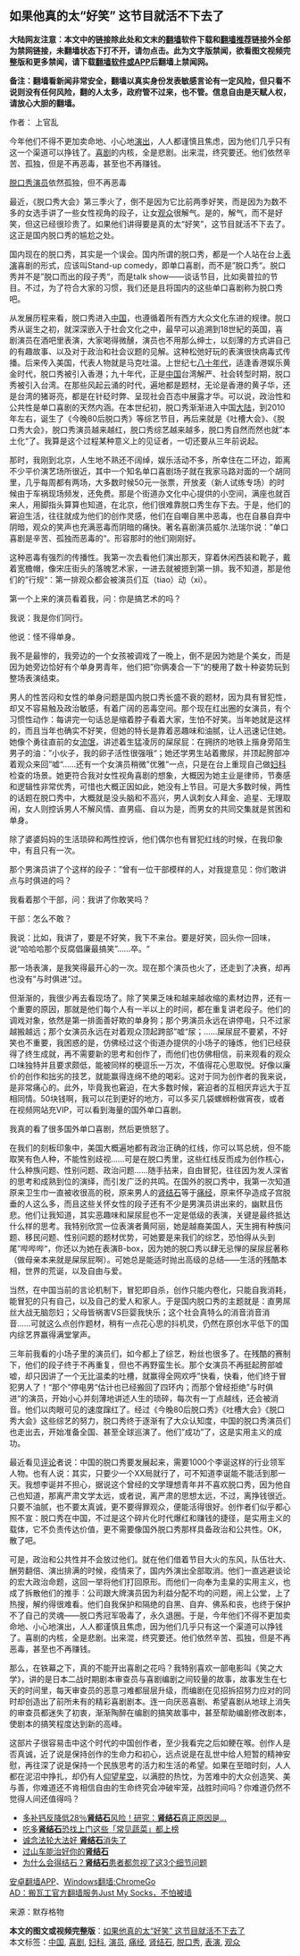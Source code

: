  <h2>如果他真的太“好笑” 这节目就活不下去了</h2> <p class="notice"><b>大陆网友注意：本文中的链接除此处和文末的<a href="https://github.com/bannedbook/fanqiang" >翻墙</a>软件下载和<a href="https://github.com/killgcd/justmysocks/blob/master/README.md">翻墙推荐</a>链接外全部为禁网链接，未翻墙状态下打不开，请勿点击。此为文字版禁闻，欲看图文视频完整版和更多禁闻，请下载<a href="https://github.com/bannedbook/fanqiang">翻墙软件或APP</a>后翻墙上禁闻网。</p><p>备注：翻墙看新闻非常安全，翻墙以真实身份发表敏感言论有一定风险，但只看不说则没有任何风险，翻的人太多，政府管不过来，也不管。信息自由是天赋人权，请放心大胆的翻墙。</b></p>  <div class="entry"> <p>作者： 上官乱</p> <p id="summary">今年他们不得不更加卖命地、小心地<span class='wp_keywordlink_affiliate'><a href="https://zh-cn.shenyunperformingarts.org/" title="演出" target="_blank">演出</a></span>，人人都谨慎且焦虑，因为他们几乎只有这一个渠道可以挣钱了。<a href="https://www.bannedbook.org/bnews/tag/%e5%96%9c%e5%89%a7/" class="st_tag internal_tag" rel="tag" title="标签 喜剧 下的日志">喜剧</a>的内核，全是悲剧。出来混，终究要还。他们依然辛苦、孤独，但是不再恶毒，甚至也不再赚钱。</p> <p><a href="https://www.bannedbook.org/bnews/tag/%E8%84%B1%E5%8F%A3%E7%A7%80/" class="st_tag internal_tag" rel="tag" title="标签 脱口秀 下的日志">脱口秀</a><a href="https://www.bannedbook.org/bnews/tag/%e6%bc%94%e5%91%98/" class="st_tag internal_tag" rel="tag" title="标签 演员 下的日志">演员</a>依然孤独，但不再恶毒</p> <p></p> <p>最近，《脱口秀大会》第三季火了，倒不是因为它比前两季好笑，而是因为为数不多的女选手讲了一些女性视角的段子，让女<a href="https://www.bannedbook.org/bnews/tag/%E8%A7%82%E4%BC%97/" class="st_tag internal_tag" rel="tag" title="标签 观众 下的日志">观众</a>很解气。是的，解气，而不是好笑，但这已经很珍贵了。如果他们讲得要是真的太‌‌‌‌“好笑‌‌‌‌”，这节目就活不下去了。这正是国内脱口秀的尴尬之处。</p> <p>国内现在的脱口秀，其实是一个误会。国内所谓的脱口秀，都是一个人站在台上<a href="https://www.bannedbook.org/bnews/tag/%E8%A1%A8%E6%BC%94/" class="st_tag internal_tag" rel="tag" title="标签 表演 下的日志">表演</a>喜剧的形式，应该叫Stand-up comedy，即单口喜剧，而不是‌‌”脱口秀‌‌‌‌“。脱口秀并不是‌‌‌‌”脱口而出的段子秀‌‌‌‌“，而是talk show——谈话节目，比如奥普拉的节目。不过，为了符合大家的习惯，我们还是且将国内的这些单口喜剧称为脱口秀吧。</p> <p>从发展历程来看，脱口秀进入<span class='wp_keywordlink_affiliate'><a href="https://www.bannedbook.org/" title="中国" target="_blank">中国</a></span>，也遵循着所有西方大众文化东进的规律。脱口秀从诞生之初，就深深嵌入于社会文化之中，最早可以追溯到18世紀的英国，喜剧演员在酒吧里表演，大家喝得微醺，演员也不用那么绅士，以刻薄的方式讲自己的有趣故事、以及对于政治和社会议题的见解。这种松弛好玩的表演很快病毒式传播。后来传入美国，代表人物就是马克吐温。上世纪七<span class='wp_keywordlink'><a href="https://www.bannedbook.org/forum2/topic939.html" title="《八十年代访谈录》" target="_blank">八十年代</a></span>，适逢香港娱乐黄金时代，脱口秀被引入香港；九十年代，正是<a href="https://www.bannedbook.org/bnews/tag/%E4%B8%AD%E5%9B%BD/" class="st_tag internal_tag" rel="tag" title="标签 中国 下的日志">中国</a>台湾解严、社会转型时期，脱口秀被引入台湾。在那些风起云涌的时代，遍地都是题材，无论是香港的黄子华，还是台湾的猪哥亮，都是在针砭时弊、呈现社会百态中展露才华。可以说，政治性和公共性是单口喜剧的天然内涵。在本世纪初，脱口秀渐渐进入中国<span class='wp_keywordlink_affiliate'><a href="https://www.bannedbook.org/" title="大陆" target="_blank">大陆</a></span>，到2010年左右，诞生了《今晚80后脱口秀》等综艺节目，再后来就是《吐槽大会》、《脱口秀大会》，脱口秀演员越来越红，脱口秀综艺越来越多，脱口秀自然而然也就‌‌‌‌”本土化‌‌‌‌“了。我算是这个过程某种意义上的见证者，一切还要从三年前说起。</p>  <p>那时，我刚到北京，人生地不熟还不阔绰，娱乐活动不多，所幸住在二环边，距离不少平价演艺场所很近，其中一个知名单口喜剧场子就在我家马路对面的一个胡同里，几乎每周都有两场，大多数时候50元一张票，开放麦（新人试练专场）的时候由于车祸现场频发，还免费。那是个街道办文化中心提供的小空间，满座也就百来人，用脚指头算算也知道，在北京，他们很难靠脱口秀生存下去。于是，他们的窘迫生活，往往就成为他们的创作灵感，他们在自嘲自黑中恶毒，也在自暴自弃中阴暗，观众的笑声也充满恶毒而阴暗的痛快。著名喜剧演员威尔.法瑞尔说：‌‌‌‌”单口喜剧是辛苦、孤独而恶毒的‌‌‌‌“。形容那时的他们刚刚好。</p> <p>这种恶毒有强烈的传播性。我第一次去看他们演出那天，穿着休闲西装和靴子，戴着宽檐帽，像宋庄街头的落魄艺术家，一进去就被摁到第一排。我不知道，那是他们的‌‌‌‌”行规‌‌‌‌“：第一排观众都会被演员们互（tiao）动（xi）。</p> <p>第一个上来的演员看着我，问：你是搞艺术的吗？</p> <p>我说：我是你们同行。</p> <p>他说：怪不得单身。</p> <p>我不是最惨的，我旁边的一个女孩被调戏了一晚上，倒不是因为她是个美女，而是因为她旁边恰好有个单身男青年，他们把‌‌‌‌”你俩凑合一下‌‌‌‌“的梗用了数十种姿势玩到整场表演结束。</p> <p>男人的性苦闷和女性的单身问题是国内脱口秀长盛不衰的题材，因为具有冒犯性，却又不容易触及政治敏感，有着广阔的恶毒空间。那个现在红出圈的女演员，有个习惯性动作：每讲完一句话总是缩着脖子看着大家，生怕不好笑。当年她就是这样的，而且当年也确实不好笑，但她的特长是靠着恶趣味和油腻，让人迅速记住她。她像个勇往直前的女<span class='wp_keywordlink'><a href="https://www.bannedbook.org/forum11/topic282.html" title="禁片：评中国共产党的流氓本性" target="_blank">流氓</a></span>，讲述着生猛凌厉的屎尿屁：在拥挤的地铁上揩身旁陌生男子的油：‌‌‌‌”小伙子，我的卵子活性很强哦‌‌‌‌“；她还学男生站着撒尿，并顶起胯部冲着观众来回‌‌‌‌”嘘‌‌‌‌“……还有一个女演员稍微‌‌‌‌”优雅‌‌‌‌“一点，只是在台上重现自己做<a href="https://www.bannedbook.org/bnews/tag/%E5%A6%87%E7%A7%91/" class="st_tag internal_tag" rel="tag" title="标签 妇科 下的日志">妇科</a>检查的场景。她更符合我对女性视角喜剧的想象，大概因为她主业是律师，节奏感和逻辑性非常优秀，可惜也大概正因如此，她没有上节目。可是大多数时候，两性的话题在脱口秀中，大概就是没头脑和不高兴，男人讽刺女人拜金、追星、无理取闹，女人则控诉男人不解风情、直男癌、自以为是，而男女的共同交集就是贫困和单身。</p>  <p>除了婆婆妈妈的生活琐碎和两性控诉，他们偶尔也有冒犯红线的时候，在我印象中，有且只有一次。</p> <p>那个男演员讲了个这样的段子：‌‌‌‌”曾有一位干部模样的人，对我提意见：你们敢讲点与时俱进的吗？</p> <p>我看着那个干部，问：我讲了你敢笑吗？</p> <p>干部：怎么不敢？</p> <p>我说：比如，我讲了，要是不好笑，我下不来台。要是好笑，回头你一回味，说‌‌‌‌“哈哈哈那个反腐倡廉最搞笑‌‌‌‌”……卒。‌‌‌‌“</p> <p>那一场表演，是我笑得最开心的一次。现在那个演员也火了，还走到了决赛，却再也没有‌‌‌‌”与时俱进‌‌‌‌“过。</p> <p>但渐渐的，我很少再去看现场了。除了笑果乏味和越来越收缩的素材边界，还有一个重要的原因，那就是他们每个人有一半以上的时间，都在重复讲老段子。他们的调戏对象，依然是第一排面善好欺的单身狗；那个男演员永远在讲停电，只不过家越搬越远；那个女演员永远在对着观众顶起跨部‌‌‌‌”嘘‌‌‌‌“尿；……屎尿屁不要紧，不好笑也不重要，我困惑的是，仿佛经过这个街道办提供的小场子的锤炼，他们已经获得了终生成就，再不需要新的思考和创作了，而他们也仿佛相信，前来观看的观众口味独特并且要求颇低，能被同样的梗逗乐一万次，不值得花心思取悦。好像以廉价的创作和拙劣的技艺，就能赢得连绵不绝的喝彩。这对于同为创作者的我来说，是非常痛心的。此外，毕竟我也窘迫，在大多数时候，窘迫者的互相厌弃远大于互相同情。50块钱啊，我可以花到更好的地方，可以多买几袋螺蛳粉做宵夜，或者在视频网站充VIP，可以看到海量的国外单口喜剧。</p>  <p>我真的看了很多国外单口喜剧，然后更愤怒了。</p> <p>在我们的刻板印象中，美国大概遍地都有政治正确的红线，你可以骂总统，但不能取笑有色人种，不能性别歧视……可是在脱口秀里，这些红线反而成为创作核心，什么种族问题、性别问题、政治问题……随手拈来，自由冒犯，往往因为发人深省的思考和成熟到位的演绎，而引发广泛的共鸣。在国外的脱口秀中，我第一次知道原来卫生巾一直被收很高的税，原来男人的<a href="https://www.bannedbook.org/bnews/tag/%e8%82%be%e7%bb%93%e7%9f%b3/" class="st_tag internal_tag" rel="tag" title="标签 肾结石 下的日志">肾结石</a>等于<a href="https://www.bannedbook.org/bnews/tag/%E7%97%9B%E7%BB%8F/" class="st_tag internal_tag" rel="tag" title="标签 痛经 下的日志">痛经</a>，原来怀孕造成子宫脱垂的人这么多，而且这些关怀女性的段子还有不少是男演员讲出来的，幽默且伤悲。他们让我知道，其实恶趣味和屎尿屁也不一定是低级的表演，关键是最终抵达什么样的思考。我特别欣赏一位表演者黄阿丽，她是越裔美国人，天生拥有种族问题、移民问题、性别问题的题材优势，可她要是来我们的综艺，恐怕得从头到尾‌‌‌‌”哔哔哔‌‌‌‌“，你还以为她在表演B-box，因为她的脱口秀以肆无忌惮的屎尿屁著称（做母亲本来就是屎尿屁啊）。可她总是能适时抛出高级的总结——生活的残酷本相，世界的荒诞，以及自由与爱。</p> <p>当然，在中国当前的言论机制下，冒犯即自杀，创作只能内卷化，只能自我消耗，能冒犯的只有自己，以及自己的爱人和家人。于是国内脱口秀的主题就是：直男屌丝大战无脑怨妇；父母皆祸害VS巨婴我快乐；这个社会真特么的消音消音消音……可就这么点创作题材，稍有一点花心思的抖机灵，仍然在原创水平低下的国内综艺界赢得满堂掌声。</p> <p>三年前我看的小场子里的演员们，如今都上了综艺，粉丝也很多了。在残酷的赛制下，他们的段子终于不再重复，但也不再野蛮生长。那个女演员不再挺起胯部嘘嘘，却只因讲了一个无比温柔的吐槽，就赢得全网欢呼‌‌‌‌”快看，快看，他们终于冒犯男人了！‌‌‌‌“那个‌‌‌‌”停电男‌‌‌‌“估计也已经搬回了四环内；而那个曾经拒绝‌‌‌‌”与时俱进‌‌‌‌“的演员，开始小心并刻薄地讲述人生的琐碎，每次有一丁点越线，还会被消音。他们以肉眼可见的速度蹿红了。经过《今晚80后脱口秀》《吐槽大会》《脱口秀大会》这些综艺的努力，脱口秀终于逐渐有了大众认知度，中国的脱口秀演员们也走出去，开始准备全国、甚至全球巡演了。他们‌‌‌‌”成功‌‌”了，这是实用主义的成功。</p> <p>最近看见<span class='wp_keywordlink_affiliate'><a href="https://www.bannedbook.org/bnews/comments/" title="新闻评论" target="_blank">评论</a></span>者说：中国的脱口秀要发展起来，需要1000个李诞这样的行业领军人物。也有人说：其实，只要少一个XX局就行了，可不知道李诞能不能活到那一天。我想李诞并不担心，据说这个曾经的文学理想青年并不喜欢脱口秀，因为他自己也知道，那离严肃文学太远，或者说，离严肃的思想太远，不过，离挣钱很近。只要不油腻，也不要太真诚，更不要得罪观众，便能活得很好。创作者们似乎都心照不宣：脱口秀在中国，不过是这个碎片化时代爆红和赚钱的捷径，是实用主义的载体，它不负责传达价值，更不需要像国外脱口秀那样具备政治和公共性。OK，散了吧。</p> <p>可是，政治和公共性并不会放过他们。就在他们借着节目大火的东风，队伍壮大、酬劳翻倍、演出排满的时候，疫情来了，国内外演出全部取消。他们一直逃避谈论的宏大政治命题，这回一举将他们打回原形。而他们一向奉为圭臬的实用主义，也成了拆散他们的推手：公司跟大牌演员因为利益分配不均的问题，闹上公堂，上了热搜，解约得很难看。他们自我保护和隔绝的自黑、自弃、佛系和丧，也终于保护不了自己的灵魂——脱口秀冠军吸毒了，永久退圈。于是，今年他们不得不更加卖命地、小心地演出，人人都谨慎且焦虑，因为他们几乎只有这一个渠道可以挣钱了。喜剧的内核，全是悲剧。出来混，终究要还。他们依然辛苦、孤独，但是不再恶毒，甚至也不再赚钱。</p> <p>那么，在铁幕之下，真的不能开出喜剧之花吗？我特别喜欢一部电影叫《笑之大学》，讲的是日本二战时期剧本审查员与喜剧编剧之间较量的故事，故事发生在七天的时间里，每天审查员的恶意刁难都层层升级，而编剧在见招拆招努力应对的同时却创造出了前所未有的精彩喜剧剧本。连一向厌恶喜剧、希望喜剧从地球上消失的审查员都迷失了初衷，渐渐陶醉在编剧的搞笑故事中，甚至帮助编剧修改剧本，使剧本的搞笑程度达到新的高峰。</p>  <p>这部片子很容易击中这个时代的中国创作者，至少我看完之后如鲠在喉。创作人是否真诚，近了说是保持创作的生命力和初心，远点说是在乱世中给人短暂的精神安慰，再往深了说是保持一个民族思考的活力和生活的希望。如果在至暗时刻，人人都在泥沼中挣扎，却仍有人<span class='wp_keywordlink'><a href="https://www.bannedbook.org/forum2/topic1098.html" title="何清漣等： 我們仍在仰望星空 （漓江出版社）" target="_blank">仰望星空</a></span>，以满腔的热忱，为苦难中的大众创造笑、美与善，你难道还不肯相信自由的生命终究会冲破牢笼，战胜时间吗？你难道仍然不觉得人间还值得吗？</p> <ul class='op-related-articles' title='相关阅读'> <li><a href='https://www.bannedbook.org/bnews/comments/20200922/1401181.html' target='_blank'>多补钙反降低28％<b>肾结石</b>风险！研究：<b>肾结石</b>真正原因是...</a></li> <li><a href='https://www.bannedbook.org/bnews/health/20200904/1390625.html' target='_blank'>吃多<b>肾结石</b>恐找上门这些「常见蔬菜」都上榜</a></li> <li><a href='https://www.bannedbook.org/bnews/aomi/supernatural/20200825/1385145.html' target='_blank'>诚念法轮大法好 <b>肾结石</b>消失了</a></li> <li><a href='https://www.bannedbook.org/bnews/comments/20200607/1370934.html' target='_blank'>过山车能治好你的<b>肾结石</b></a></li> <li><a href='https://www.bannedbook.org/bnews/lifebaike/20200711/1359048.html' target='_blank'>为什么会得结石？<b>肾结石</b>患者都忽视了这3个细节问题</a></li> </ul> <p class="texttj"> <a href="https://github.com/bannedbook/fanqiang/wiki/%E7%A6%81%E9%97%BB%E7%BD%91%E5%AE%89%E5%8D%93%E7%BF%BB%E5%A2%99%E6%96%B0%E9%97%BBAPP" target="_blank">安卓翻墙APP</a>、<a href="https://github.com/bannedbook/fanqiang/wiki/Chrome%E4%B8%80%E9%94%AE%E7%BF%BB%E5%A2%99%E5%8C%85" target="_blank">Windows翻墙:ChromeGo</a><br/> <a href="https://github.com/killgcd/justmysocks/blob/master/README.md" target="_blank">AD：搬瓦工官方翻墙服务Just My Socks，不怕被墙</a> </p><p> 来源：默存格物 </p><a name='sharetosocial'></a>       <div><b>本文的图文或视频完整版</b>：<a href='https://www.bannedbook.org/bnews/comments/20200926/1403491.html'>如果他真的太“好笑” 这节目就活不下去了</a></div>  </div><!--END ENTRY--> <div class="postfooter"> <div>本文标签：<a href="https://www.bannedbook.org/bnews/tag/%E4%B8%AD%E5%9B%BD/" rel="tag">中国</a>, <a href="https://www.bannedbook.org/bnews/tag/%e5%96%9c%e5%89%a7/" rel="tag">喜剧</a>, <a href="https://www.bannedbook.org/bnews/tag/%E5%A6%87%E7%A7%91/" rel="tag">妇科</a>, <a href="https://www.bannedbook.org/bnews/tag/%e6%bc%94%e5%91%98/" rel="tag">演员</a>, <a href="https://www.bannedbook.org/bnews/tag/%E7%97%9B%E7%BB%8F/" rel="tag">痛经</a>, <a href="https://www.bannedbook.org/bnews/tag/%e8%82%be%e7%bb%93%e7%9f%b3/" rel="tag">肾结石</a>, <a href="https://www.bannedbook.org/bnews/tag/%E8%84%B1%E5%8F%A3%E7%A7%80/" rel="tag">脱口秀</a>, <a href="https://www.bannedbook.org/bnews/tag/%E8%A1%A8%E6%BC%94/" rel="tag">表演</a>, <a href="https://www.bannedbook.org/bnews/tag/%E8%A7%82%E4%BC%97/" rel="tag">观众</a></div>  </div><!--END POSTFOOTER--> 